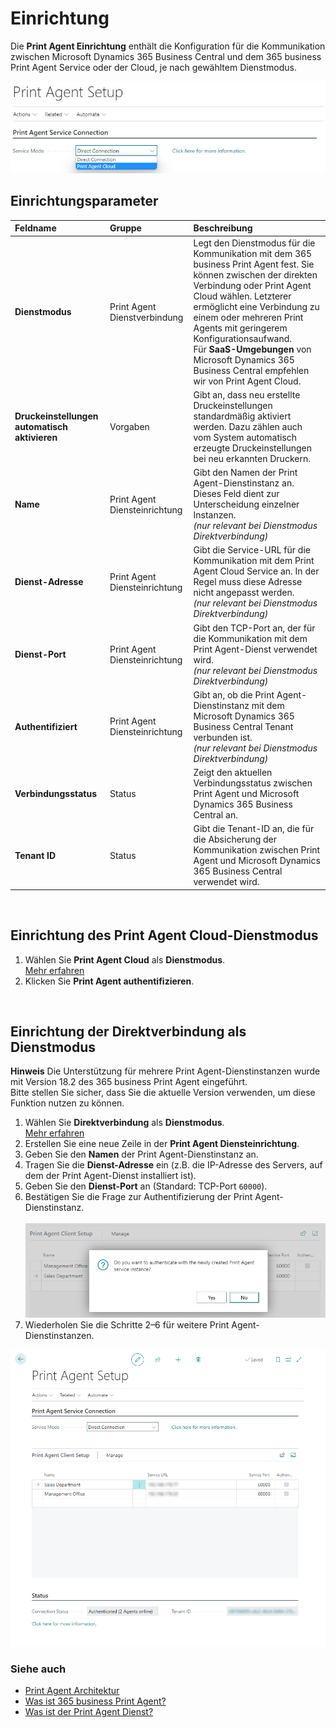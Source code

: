 # Einrichtung

Die **Print Agent Einrichtung** enthält die Konfiguration für die Kommunikation zwischen Microsoft Dynamics 365 Business Central und dem 365 business Print Agent Service oder der Cloud, je nach gewähltem Dienstmodus.

![Print Agent Einrichtung](/assets/images/365-business-print-agent/646d98fab6c688ad444f61f5397dce86873cda4a90db60986a40ba1eb3911ce9.png)

## Einrichtungsparameter

| Feldname | Gruppe | Beschreibung |
|:---|:---|:---|
| **Dienstmodus** | Print Agent Dienstverbindung | Legt den Dienstmodus für die Kommunikation mit dem 365 business Print Agent fest. Sie können zwischen der direkten Verbindung oder Print Agent Cloud wählen. Letzterer ermöglicht eine Verbindung zu einem oder mehreren Print Agents mit geringerem Konfigurationsaufwand.<br>Für <strong>SaaS-Umgebungen</strong> von Microsoft Dynamics 365 Business Central empfehlen wir von Print Agent Cloud. |
| **Druckeinstellungen automatisch aktivieren** | Vorgaben | Gibt an, dass neu erstellte Druckeinstellungen standardmäßig aktiviert werden. Dazu zählen auch vom System automatisch erzeugte Druckeinstellungen bei neu erkannten Druckern. |
| **Name** | Print Agent Diensteinrichtung | Gibt den Namen der Print Agent-Dienstinstanz an. Dieses Feld dient zur Unterscheidung einzelner Instanzen.<br>_(nur relevant bei Dienstmodus Direktverbindung)_ |
| **Dienst-Adresse** | Print Agent Diensteinrichtung | Gibt die Service-URL für die Kommunikation mit dem Print Agent Cloud Service an. In der Regel muss diese Adresse nicht angepasst werden.<br>_(nur relevant bei Dienstmodus Direktverbindung)_ |
| **Dienst-Port** | Print Agent Diensteinrichtung | Gibt den TCP-Port an, der für die Kommunikation mit dem Print Agent-Dienst verwendet wird.<br>_(nur relevant bei Dienstmodus Direktverbindung)_ |
| **Authentifiziert** | Print Agent Diensteinrichtung | Gibt an, ob die Print Agent-Dienstinstanz mit dem Microsoft Dynamics 365 Business Central Tenant verbunden ist.<br>_(nur relevant bei Dienstmodus Direktverbindung)_ |
| **Verbindungsstatus** | Status | Zeigt den aktuellen Verbindungsstatus zwischen Print Agent und Microsoft Dynamics 365 Business Central an. |
| **Tenant ID** | Status | Gibt die Tenant-ID an, die für die Absicherung der Kommunikation zwischen Print Agent und Microsoft Dynamics 365 Business Central verwendet wird. |

<br>

## Einrichtung des Print Agent Cloud-Dienstmodus

 1. Wählen Sie **Print Agent Cloud** als **Dienstmodus**.
	<br>[Mehr erfahren](print-agent-whatis.md#architektur)
 2. Klicken Sie **Print Agent authentifizieren**.

<br>

## Einrichtung der Direktverbindung als Dienstmodus

<div class="alert alert-info">
    <i class="fa-duotone fa-solid fa-circle-info fa-xl"></i>
    <strong>Hinweis</strong>
	Die Unterstützung für mehrere Print Agent-Dienstinstanzen wurde mit Version 18.2 des 365 business Print Agent eingeführt.<br>
	Bitte stellen Sie sicher, dass Sie die aktuelle Version verwenden, um diese Funktion nutzen zu können.
</div>

 1. Wählen Sie **Direktverbindung** als **Dienstmodus**.
	<br>[Mehr erfahren](print-agent-whatis.md#architektur)
 2. Erstellen Sie eine neue Zeile in der **Print Agent Diensteinrichtung**.
 3. Geben Sie den **Namen** der Print Agent-Dienstinstanz an.
 4. Tragen Sie die **Dienst-Adresse** ein (z.B. die IP-Adresse des Servers, auf dem der Print Agent-Dienst installiert ist).
 5. Geben Sie den **Dienst-Port** an (Standard: TCP-Port `60000`).
 6. Bestätigen Sie die Frage zur Authentifizierung der Print Agent-Dienstinstanz.<br>  
   ![Bestätigung Print Agent-Dienst Authentifizierung](/assets/images/365-business-print-agent/a35b2150c883bf9145a1c14e555a9e3bdd18c906ddcef52e7b14a4600699a44a.png)
 7. Wiederholen Sie die Schritte 2–6 für weitere Print Agent-Dienstinstanzen.


![Direktverbindung - Print Agent Diensteinrichtung](/assets/images/365-business-print-agent/ad7903e49277a20398b0c18fa585552dcfe486312d657bc2c78b7e41f2b3d62b.png)  

### Siehe auch

 - [Print Agent Architektur](print-agent-whatis.md#architektur)
 - [Was ist 365 business Print Agent?](print-agent-whatis.md)
 - [Was ist der Print Agent Dienst?](print-agent-client-whatis.md)